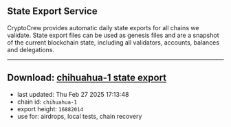 ## State Export Service
CryptoCrew provides automatic daily state exports for all chains we validate. State export files can be used as genesis files and are a snapshot of the current blockchain state, including all validators, accounts, balances and delegations.

---
**Download: [chihuahua-1 state export](https://dl-eu2.ccvalidators.com/SERVICE/chihuahua/chihuahua-1_export_16882014.json)**
---

- last updated: Thu Feb 27 2025 17:13:48
- chain id: `chihuahua-1`
- export height: `16882014`
- use for: airdrops, local tests, chain recovery
